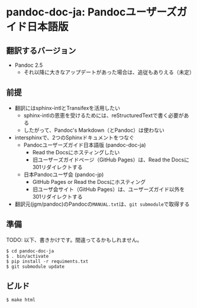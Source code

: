 # pandoc-doc-ja: Pandocユーザーズガイド日本語版

## 翻訳するバージョン

- Pandoc 2.5
    - それ以降に大きなアップデートがあった場合は、追従もありえる（未定）

## 前提

- 翻訳にはsphinx-intlとTransifexを活用したい
    - sphinx-intlの恩恵を受けるためには、reStructuredTextで書く必要がある
    - したがって、Pandoc's Markdown（とPandoc）は使わない
- intersphinxで、2つのSphinxドキュメントをつなぐ
    - Pandocユーザーズガイド日本語版 (pandoc-doc-ja)
        - Read the Docsにホスティングしたい
        - 旧ユーザーズガイドページ（GitHub Pages）は、Read the Docsに301リダイレクトする
    - 日本Pandocユーザ会 (pandoc-jp)
        - GitHub Pages or Read the Docsにホスティング
        - 旧ユーザ会サイト（GitHub Pages）は、ユーザーズガイド以外を301リダイレクトする
- 翻訳元(jgm/pandoc)のPandocの`MANUAL.txt`は、`git submodule`で取得する

## 準備

TODO: 以下、書きかけです。間違ってるかもしれません。

```
$ cd pandoc-doc-ja
$ . bin/activate
$ pip install -r requiments.txt
$ git submodule update
```

## ビルド

```
$ make html
```
